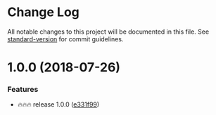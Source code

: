 # Change Log

All notable changes to this project will be documented in this file. See [standard-version](https://github.com/conventional-changelog/standard-version) for commit guidelines.

<a name="1.0.0"></a>
# 1.0.0 (2018-07-26)


### Features

* 🔥🔥🔥 release 1.0.0 ([e331f99](https://github.com/dimabory/ecoji-js/commit/e331f99))
